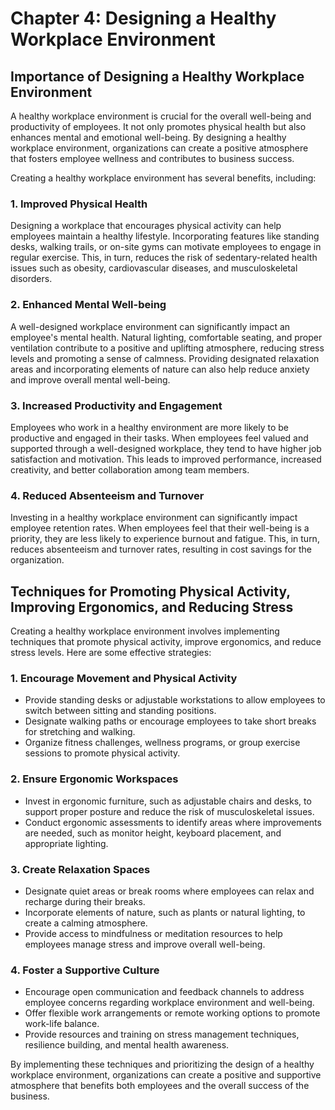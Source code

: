 # Chapter 4: Designing a Healthy Workplace Environment

## Importance of Designing a Healthy Workplace Environment

A healthy workplace environment is crucial for the overall well-being and productivity of employees. It not only promotes physical health but also enhances mental and emotional well-being. By designing a healthy workplace environment, organizations can create a positive atmosphere that fosters employee wellness and contributes to business success.

Creating a healthy workplace environment has several benefits, including:

### 1\. Improved Physical Health

Designing a workplace that encourages physical activity can help employees maintain a healthy lifestyle. Incorporating features like standing desks, walking trails, or on-site gyms can motivate employees to engage in regular exercise. This, in turn, reduces the risk of sedentary-related health issues such as obesity, cardiovascular diseases, and musculoskeletal disorders.

### 2\. Enhanced Mental Well-being

A well-designed workplace environment can significantly impact an employee's mental health. Natural lighting, comfortable seating, and proper ventilation contribute to a positive and uplifting atmosphere, reducing stress levels and promoting a sense of calmness. Providing designated relaxation areas and incorporating elements of nature can also help reduce anxiety and improve overall mental well-being.

### 3\. Increased Productivity and Engagement

Employees who work in a healthy environment are more likely to be productive and engaged in their tasks. When employees feel valued and supported through a well-designed workplace, they tend to have higher job satisfaction and motivation. This leads to improved performance, increased creativity, and better collaboration among team members.

### 4\. Reduced Absenteeism and Turnover

Investing in a healthy workplace environment can significantly impact employee retention rates. When employees feel that their well-being is a priority, they are less likely to experience burnout and fatigue. This, in turn, reduces absenteeism and turnover rates, resulting in cost savings for the organization.

## Techniques for Promoting Physical Activity, Improving Ergonomics, and Reducing Stress

Creating a healthy workplace environment involves implementing techniques that promote physical activity, improve ergonomics, and reduce stress levels. Here are some effective strategies:

### 1\. Encourage Movement and Physical Activity

- Provide standing desks or adjustable workstations to allow employees to switch between sitting and standing positions.
- Designate walking paths or encourage employees to take short breaks for stretching and walking.
- Organize fitness challenges, wellness programs, or group exercise sessions to promote physical activity.

### 2\. Ensure Ergonomic Workspaces

- Invest in ergonomic furniture, such as adjustable chairs and desks, to support proper posture and reduce the risk of musculoskeletal issues.
- Conduct ergonomic assessments to identify areas where improvements are needed, such as monitor height, keyboard placement, and appropriate lighting.

### 3\. Create Relaxation Spaces

- Designate quiet areas or break rooms where employees can relax and recharge during their breaks.
- Incorporate elements of nature, such as plants or natural lighting, to create a calming atmosphere.
- Provide access to mindfulness or meditation resources to help employees manage stress and improve overall well-being.

### 4\. Foster a Supportive Culture

- Encourage open communication and feedback channels to address employee concerns regarding workplace environment and well-being.
- Offer flexible work arrangements or remote working options to promote work-life balance.
- Provide resources and training on stress management techniques, resilience building, and mental health awareness.

By implementing these techniques and prioritizing the design of a healthy workplace environment, organizations can create a positive and supportive atmosphere that benefits both employees and the overall success of the business.

